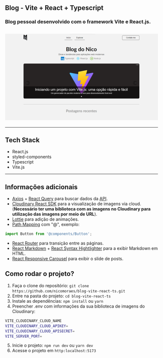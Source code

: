 ## Blog - Vite + React + Typescript

### Blog pessoal desenvolvido com o framework Vite e React.js.

## ![Print da tela inicial do blog](https://github.com/nicomoraes/blog-vite-react-ts/blob/master/resources/print-home.png)

---

## Tech Stack

- React.js
- styled-components
- Typescript
- Vite.js

---

## Informações adicionais

- [Axios](https://axios-http.com/ptbr/docs/intro) + [React Query](https://react-query-v3.tanstack.com/) para buscar dados da [API](https://github.com/nicomoraes/nest-prisma-blog-api).
- [Cloudinary React SDK](https://cloudinary.com/documentation/react_integration) para a visualização de imagens via cloud. (**Necessário ter uma biblioteca com as imagens no Cloudinary para utilização das imagens por meio de URL**).
- [Lottie](https://lottiefiles.com/) para adição de animações.
- [Path Mapping](https://www.typescriptlang.org/docs/handbook/module-resolution.html#path-mapping:~:text=and%20SystemJS%20documentation.-,Path%20mapping,-Sometimes%20modules%20are) com "@", exemplo:

```typescript
import Button from '@components/Button';
```

- [React Router](https://reactrouter.com/en/main/start/tutorial) para transição entre as páginas.
- [React Markdown](https://github.com/remarkjs/react-markdown) + [React Syntax Hightlighter](https://github.com/react-syntax-highlighter/react-syntax-highlighter) para a exibir Markdown em HTML.
- [React Responsive Carousel](https://github.com/leandrowd/react-responsive-carousel) para exibir o slide de posts.

## Como rodar o projeto?

1.  Faça o clone do repositório: `git clone` `https://github.com/nicomoraes/blog-vite-react-ts.git`
2.  Entre na pasta do projeto: `cd blog-vite-react-ts`
3.  Instale as dependências: `npm install` ou `yarn`
4.  Preencher .env com informações da sua biblioteca de imagens do Cloudinary:

```bash
VITE_CLOUDINARY_CLOUD_NAME
VITE_CLOUDINARY_CLOUD_APIKEY=
VITE_CLOUDINARY_CLOUD_APISECRET=
VITE_SERVER_PORT=
```

5. Inicie o projeto: `npm run dev` ou `yarn dev`
6. Acesse o projeto em `http:localhost:5173`
